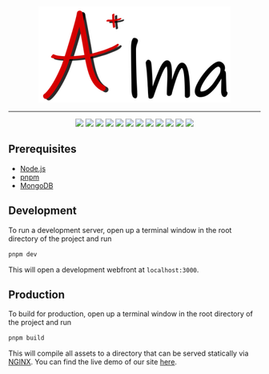 <div align="center">
    <img src="./client/src/assets/img/logos/logo_readme.png" alt="Alma logo">
    <hr />
</div>

<div align="center">
    <img src="https://img.shields.io/badge/node.js%20-%23339933.svg?style=for-the-badge&logo=nodedotjs&logoColor=white" />
    <img src="https://img.shields.io/badge/typescript-%233178C6?style=for-the-badge&logo=typescript&logoColor=white" />
    <img src="https://img.shields.io/badge/react-%2361DBFB?style=for-the-badge&logo=react&logoColor=black" />
    <img src="https://img.shields.io/badge/css%20-%231572B6?style=for-the-badge&logo=css3" />
    <img src="https://img.shields.io/badge/sass%20-%23CC6699?style=for-the-badge&logo=sass&logoColor=white" />
    <img src="https://img.shields.io/badge/tailwind-%2306B6D4?style=for-the-badge&logo=tailwindcss&logoColor=white" />
    <img src="https://img.shields.io/badge/bootstrap-%237952B3?style=for-the-badge&logo=bootstrap&logoColor=white" />
    <img src="https://img.shields.io/badge/webpack%20-%231C78C0.svg?style=for-the-badge&logo=webpack" />
    <img src="https://img.shields.io/badge/mongodb-%2347A248?style=for-the-badge&logo=mongodb&logoColor=white" />
    <img src="https://img.shields.io/badge/nginx%20-%23009639.svg?style=for-the-badge&logo=nginx" />
    <img src="https://img.shields.io/badge/express%20-%23000000.svg?style=for-the-badge&logo=express" />
    <img src="https://img.shields.io/badge/passport-%2334E27A?style=for-the-badge&logo=passport&logoColor=white" />
</div>

## Prerequisites
 * [Node.js](https://nodejs.org)
 * [pnpm](https://pnpm.io)
 * [MongoDB](https://www.mongodb.com)

## Development
To run a development server, open up a terminal window in the root directory of the project and run
```sh
pnpm dev
```

This will open a development webfront at `localhost:3000`.

## Production
To build for production, open up a terminal window in the root directory of the project and run
```sh
pnpm build
```

This will compile all assets to a directory that can be served statically via [NGINX](https://nginx.com).
You can find the live demo of our site [here](https://alma.alru.xyz).
